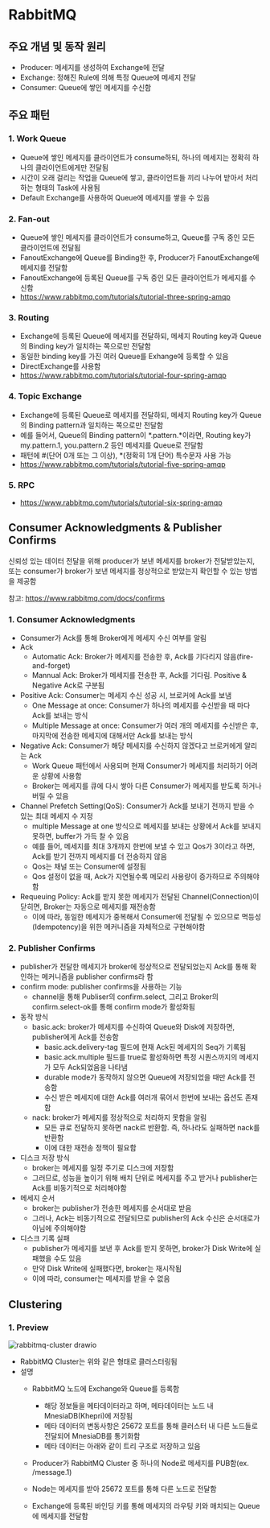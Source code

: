 # RabbitMQ

## 주요 개념 및 동작 원리
- Producer: 메세지를 생성하여 Exchange에 전달
- Exchange: 정해진 Rule에 의해 특정 Queue에 메세지 전달
- Consumer: Queue에 쌓인 메세지를 수신함

## 주요 패턴
### 1. Work Queue
- Queue에 쌓인 메세지를 클라이언트가 consume하되, 하나의 메세지는 정확히 하나의 클라이언트에게만 전달됨
- 시간이 오래 걸리는 작업을 Queue에 쌓고, 클라이언트들 끼리 나누어 받아서 처리하는 형태의 Task에 사용됨
- Default Exchange를 사용하여 Queue에 메세지를 쌓을 수 있음

### 2. Fan-out
- Queue에 쌓인 메세지를 클라이언트가 consume하고, Queue를 구독 중인 모든 클라이언트에 전달됨
- FanoutExchange에 Queue를 Binding한 후, Producer가 FanoutExchange에 메세지를 전달함
- FanoutExchange에 등록된 Queue를 구독 중인 모든 클라이언트가 메세지를 수신함
- https://www.rabbitmq.com/tutorials/tutorial-three-spring-amqp

### 3. Routing
- Exchange에 등록된 Queue에 메세지를 전달하되, 메세지 Routing key과 Queue의 Binding key가 일치하는 쪽으로만 전달함
- 동일한 binding key를 가진 여러 Queue를 Exhange에 등록할 수 있음
- DirectExchange를 사용함
- https://www.rabbitmq.com/tutorials/tutorial-four-spring-amqp

### 4. Topic Exchange
- Exchange에 등록된 Queue로 메세지를 전달하되, 메세지 Routing key가 Queue의 Binding pattern과 일치하는 쪽으로만 전달함
- 예를 들어서, Queue의 Binding pattern이 *.pattern.*이라면, Routing key가 my.pattern.1, you.pattern.2 등인 메세지를 Queue로 전달함
- 패턴에 #(단어 0개 또는 그 이상), *(정확히 1개 단어) 특수문자 사용 가능
- https://www.rabbitmq.com/tutorials/tutorial-five-spring-amqp

### 5. RPC
- https://www.rabbitmq.com/tutorials/tutorial-six-spring-amqp

## Consumer Acknowledgments & Publisher Confirms

신뢰성 있는 데이터 전달을 위해 producer가 보낸 메세지를 broker가 전달받았는지, 또는 consumer가 broker가 보낸 메세지를 정상적으로 받았는지 확인할 수 있는 방법을 제공함

참고: https://www.rabbitmq.com/docs/confirms

### 1. Consumer Acknowledgments
- Consumer가 Ack를 통해 Broker에게 메세지 수신 여부를 알림
- Ack
  - Automatic Ack: Broker가 메세지를 전송한 후, Ack를 기다리지 않음(fire-and-forget)
  - Mannual Ack: Broker가 메세지를 전송한 후, Ack를 기다림. Positive & Negative Ack로 구분됨
- Positive Ack: Consumer는 메세지 수신 성공 시, 브로커에 Ack를 보냄
  - One Message at once: Consumer가 하나의 메세지를 수신받을 때 마다 Ack를 보내는 방식
  - Multiple Message at once: Consumer가 여러 개의 메세지를 수신받은 후, 마지막에 전송한 메세지에 대해서만 Ack를 보내는 방식
- Negative Ack: Consumer가 해당 메세지를 수신하지 않겠다고 브로커에게 알리는 Ack
  - Work Queue 패턴에서 사용되며 현재 Consumer가 메세지를 처리하기 어려운 상황에 사용함
  - Broker는 메세지를 큐에 다시 쌓아 다른 Consumer가 메세지를 받도록 하거나 버릴 수 있음
- Channel Prefetch Setting(QoS): Consumer가 Ack를 보내기 전까지 받을 수 있는 최대 메세지 수 지정
  - multiple Message at one 방식으로 메세지를 보내는 상황에서 Ack를 보내지 못하면, buffer가 가득 찰 수 있음
  - 예를 들어, 메세지를 최대 3개까지 한번에 보낼 수 있고 Qos가 3이라고 하면, Ack를 받기 전까지 메세지를 더 전송하지 않음
  - Qos는 채널 또는 Consumer에 설정됨
  - Qos 설정이 없을 때, Ack가 지연될수록 메모리 사용량이 증가하므로 주의해야함
- Requeuing Policy: Ack를 받지 못한 메세지가 전달된 Channel(Connection)이 닫히면, Broker는 자동으로 메세지를 재전송함
  - 이에 따라, 동일한 메세지가 중복해서 Consumer에 전달될 수 있으므로 멱등성(Idempotency)을 위한 메커니즘을 자체적으로 구현해야함

### 2. Publisher Confirms
- publisher가 전달한 메세지가 broker에 정상적으로 전달되었는지 Ack를 통해 확인하는 메커니즘을 publisher confirms라 함
- confirm mode: publisher confirms을 사용하는 기능
  - channel을 통해 Publiser의 confirm.select, 그리고 Broker의 confirm.select-ok를 통해 confirm mode가 활성화됨
- 동작 방식
  - basic.ack: broker가 메세지를 수신하여 Queue와 Disk에 저장하면, publisher에게 Ack를 전송함
    - basic.ack.delivery-tag 필드에 현재 Ack된 메세지의 Seq가 기록됨
    - basic.ack.multiple 필드를 true로 활성화하면 특정 시퀀스까지의 메세지가 모두 Ack되었음을 나타냄
    - durable mode가 동작하지 않으면 Queue에 저장되었을 때만 Ack를 전송함
    - 수신 받은 메세지에 대한 Ack를 여러개 묶어서 한번에 보내는 옵션도 존재함
  - nack: broker가 메세지를 정상적으로 처리하지 못함을 알림
    - 모든 큐로 전달하지 못하면 nack르 반환함. 즉, 하나라도 실패하면 nack를 반환함
    - 이에 대한 재전송 정책이 필요함
- 디스크 저장 방식
  - broker는 메세지를 일정 주기로 디스크에 저장함
  - 그러므로, 성능을 높이기 위해 배치 단위로 메세지를 주고 받거나 publisher는 Ack를 비동기적으로 처리해야함
- 메세지 순서
  - broker는 publisher가 전송한 메세지를 순서대로 받음
  - 그러나, Ack는 비동기적으로 전달되므로 publisher의 Ack 수신은 순서대로가 아님에 주의해야함
- 디스크 기록 실패
  - publisher가 메세지를 보낸 후 Ack를 받지 못하면, broker가 Disk Write에 실패했을 수도 있음
  - 만약 Disk Write에 실패했다면, broker는 재시작됨
  - 이에 따라, consumer는 메세지를 받을 수 없음

## Clustering
### 1. Preview
![rabbitmq-cluster drawio](https://github.com/user-attachments/assets/c52f08bb-ad5a-4757-b407-becf8c8b48d1)

- RabbitMQ Cluster는 위와 같은 형태로 클러스터링됨
- 설명
  - RabbitMQ 노드에 Exchange와 Queue를 등록함
    - 해당 정보들을 메타데이터라고 하며, 메타데이터는 노드 내 MnesiaDB(Khepri)에 저장됨
    - 메타 데이터의 변동사항은 25672 포트를 통해 클러스터 내 다른 노드들로 전달되어 MnesiaDB를 통기화함
    - 메타 데이터는 아래와 같이 트리 구조로 저장하고 있음



  - Producer가 RabbitMQ Cluster 중 하나의 Node로 메세지를 PUB함(ex. /message.1)
  - Node는 메세지를 받아 25672 포트를 통해 다른 노드로 전달함
  - Exchange에 등록된 바인딩 키를 통해 메세지의 라우팅 키와 매치되는 Queue에 메세지를 전달함
 


